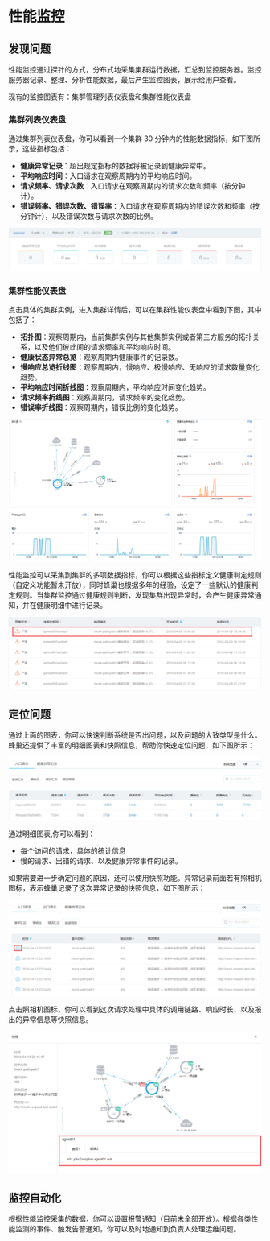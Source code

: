 # 性能监控

## 发现问题

性能监控通过探针的方式，分布式地采集集群运行数据，汇总到监控服务器。监控服务器记录、整理、分析性能数据，最后产生监控图表，展示给用户查看。

现有的监控图表有：集群管理列表仪表盘和集群性能仪表盘

### 集群列表仪表盘

通过集群列表仪表盘，你可以看到一个集群 30 分钟内的性能数据指标，如下图所示，这些指标包括：
 * **健康异常记录**：超出规定指标的数据将被记录到健康异常中。
 * **平均响应时间**：入口请求在观察周期内的平均响应时间。
 * **请求频率、请求次数**：入口请求在观察周期内的请求次数和频率（按分钟计）。
 * **错误频率、错误次数、错误率**：入口请求在观察周期内的错误次数和频率（按分钟计），以及错误次数与请求次数的比例。

![](../image/集群管理仪表盘.png)

### 集群性能仪表盘

点击具体的集群实例，进入集群详情后，可以在集群性能仪表盘中看到下图，其中包括了：
* **拓扑图**：观察周期内，当前集群实例与其他集群实例或者第三方服务的拓扑关系，以及他们彼此间的请求频率和平均响应时间。
* **健康状态异常总览**：观察周期内健康事件的记录数。
* **慢响应总览折线图**：观察周期内，慢响应、极慢响应、无响应的请求数量变化趋势。
* **平均响应时间折线图**：观察周期内，平均响应时间变化趋势。
* **请求频率折线图**：观察周期内，请求频率的变化趋势。
* **错误率折线图**：观察周期内，错误比例的变化趋势。

![](../image/集群性能仪表盘.png)

性能监控可以采集到集群的多项数据指标，你可以根据这些指标定义健康判定规则（自定义功能暂未开放），同时蜂巢也根据多年的经验，设定了一些默认的健康判定规则。当集群监控通过健康规则判断，发现集群出现异常时，会产生健康异常通知，并在健康明细中进行记录。

![](../image/健康异常.png)


## 定位问题

通过上面的图表，你可以快速判断系统是否出问题，以及问题的大致类型是什么。蜂巢还提供了丰富的明细图表和快照信息，帮助你快速定位问题，如下图所示：

![](../image/明细图表.png)

通过明细图表,你可以看到：
*  每个访问的请求，具体的统计信息
*  慢的请求、出错的请求、以及健康异常事件的记录。

如果需要进一步确定问题的原因，还可以使用快照功能。异常记录前面若有照相机图标，表示蜂巢记录了这次异常记录的快照信息，如下图所示：

![](../image/异常记录快照示例.png)

点击照相机图标，你可以看到这次请求处理中具体的调用链路、响应时长、以及报出的异常信息等快照信息。


![](../image/具体快照信息.png)

## 监控自动化

根据性能监控采集的数据，你可以设置报警通知（目前未全部开放）。根据各类性能监测的事件、触发告警通知，你可以及时地通知到负责人处理运维问题。
  


